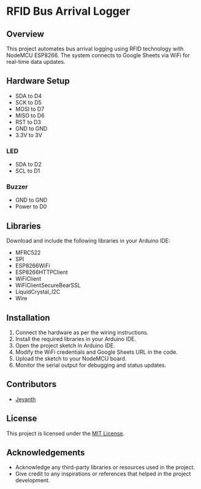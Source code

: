 # RFID Bus Arrival Logger

## Overview
This project automates bus arrival logging using RFID technology with NodeMCU ESP8266. The system connects to Google Sheets via WiFi for real-time data updates.

## Hardware Setup
- SDA to D4
- SCK to D5
- MOSI to D7
- MISO to D6
- RST to D3
- GND to GND
- 3.3V to 3V

### LED
- SDA to D2
- SCL to D1

### Buzzer
- GND to GND
- Power to D0

## Libraries
Download and include the following libraries in your Arduino IDE:
- MFRC522
- SPI
- ESP8266WiFi
- ESP8266HTTPClient
- WiFiClient
- WiFiClientSecureBearSSL
- LiquidCrystal_I2C
- Wire

## Installation
1. Connect the hardware as per the wiring instructions.
2. Install the required libraries in your Arduino IDE.
3. Open the project sketch in Arduino IDE.
4. Modify the WiFi credentials and Google Sheets URL in the code.
5. Upload the sketch to your NodeMCU board.
6. Monitor the serial output for debugging and status updates.

## Contributors
- [Jeyanth]([link-to-your-profile](https://github.com/jeyanth-jr))

## License
This project is licensed under the [MIT License]([link-to-license-file](https://github.com/jeyanth-jr/IOT-Bus-tracking?tab=MIT-1-ov-file#)).

## Acknowledgements
- Acknowledge any third-party libraries or resources used in the project.
- Give credit to any inspirations or references that helped in the project development.
